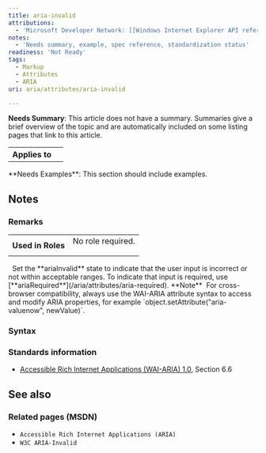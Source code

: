 ```yaml
---
title: aria-invalid
attributions:
  - 'Microsoft Developer Network: [[Windows Internet Explorer API reference](http://msdn.microsoft.com/en-us/library/ie/hh828809%28v=vs.85%29.aspx) Article]'
notes:
  - 'Needs summary, example, spec reference, standardization status'
readiness: 'Not Ready'
tags:
  - Markup
  - Attributes
  - ARIA
uri: aria/attributes/aria-invalid

---
```

**Needs Summary**: This article does not have a summary. Summaries give a brief overview of the topic and are automatically included on some listing pages that link to this article.

<table class="wikitable">
<tr>
<th>
Applies to

</th>
<td>
</td>
</tr>
</table>
**Needs Examples**: This section should include examples.

## <span>Notes</span>

### <span>Remarks</span>

<table class="wikitable">
<tr>
<th>
Used in Roles

</th>
<td>
<dl>

<dt>
No role required.

</dt>
</dl>
</td>
</tr>
</table>
  Set the **ariaInvalid** state to indicate that the user input is incorrect or not within acceptable ranges. To indicate that input is required, use [**ariaRequired**](/aria/attributes/aria-required). **Note**  For cross-browser compatibility, always use the WAI-ARIA attribute syntax to access and modify ARIA properties, for example `object.setAttribute("aria-valuenow", newValue)`.

### <span>Syntax</span>

### <span>Standards information</span>

-   [Accessible Rich Internet Applications (WAI-ARIA) 1.0](http://go.microsoft.com/fwlink/p/?linkid=203793), Section 6.6

## <span>See also</span>

### <span>Related pages (MSDN)</span>

-   `Accessible Rich Internet Applications (ARIA)`
-   `W3C ARIA-Invalid`

